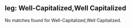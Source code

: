 
## leg: Well-Capitalized,Well Capitalized

No matches found for Well-Capitalized,Well Capitalized.
